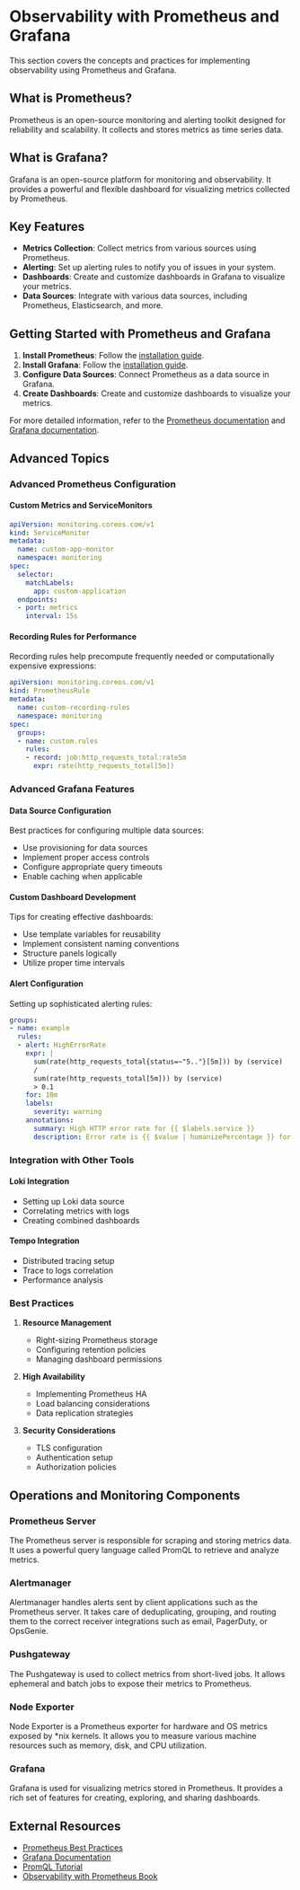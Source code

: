 # Observability with Prometheus and Grafana

This section covers the concepts and practices for implementing observability using Prometheus and Grafana.

## What is Prometheus?

Prometheus is an open-source monitoring and alerting toolkit designed for reliability and scalability. It collects and stores metrics as time series data.

## What is Grafana?

Grafana is an open-source platform for monitoring and observability. It provides a powerful and flexible dashboard for visualizing metrics collected by Prometheus.

## Key Features

- **Metrics Collection**: Collect metrics from various sources using Prometheus.
- **Alerting**: Set up alerting rules to notify you of issues in your system.
- **Dashboards**: Create and customize dashboards in Grafana to visualize your metrics.
- **Data Sources**: Integrate with various data sources, including Prometheus, Elasticsearch, and more.

## Getting Started with Prometheus and Grafana

1. **Install Prometheus**: Follow the [installation guide](https://prometheus.io/docs/prometheus/latest/installation/).
2. **Install Grafana**: Follow the [installation guide](https://grafana.com/docs/grafana/latest/installation/).
3. **Configure Data Sources**: Connect Prometheus as a data source in Grafana.
4. **Create Dashboards**: Create and customize dashboards to visualize your metrics.

For more detailed information, refer to the [Prometheus documentation](https://prometheus.io/docs/introduction/overview/) and [Grafana documentation](https://grafana.com/docs/grafana/latest/).

## Advanced Topics

### Advanced Prometheus Configuration

#### Custom Metrics and ServiceMonitors

```yaml
apiVersion: monitoring.coreos.com/v1
kind: ServiceMonitor
metadata:
  name: custom-app-monitor
  namespace: monitoring
spec:
  selector:
    matchLabels:
      app: custom-application
  endpoints:
  - port: metrics
    interval: 15s
```

#### Recording Rules for Performance

Recording rules help precompute frequently needed or computationally expensive expressions:

```yaml
apiVersion: monitoring.coreos.com/v1
kind: PrometheusRule
metadata:
  name: custom-recording-rules
  namespace: monitoring
spec:
  groups:
  - name: custom.rules
    rules:
    - record: job:http_requests_total:rate5m
      expr: rate(http_requests_total[5m])
```

### Advanced Grafana Features

#### Data Source Configuration

Best practices for configuring multiple data sources:
- Use provisioning for data sources
- Implement proper access controls
- Configure appropriate query timeouts
- Enable caching when applicable

#### Custom Dashboard Development

Tips for creating effective dashboards:
- Use template variables for reusability
- Implement consistent naming conventions
- Structure panels logically
- Utilize proper time intervals

#### Alert Configuration

Setting up sophisticated alerting rules:
```yaml
groups:
- name: example
  rules:
  - alert: HighErrorRate
    expr: |
      sum(rate(http_requests_total{status=~"5.."}[5m])) by (service)
      /
      sum(rate(http_requests_total[5m])) by (service)
      > 0.1
    for: 10m
    labels:
      severity: warning
    annotations:
      summary: High HTTP error rate for {{ $labels.service }}
      description: Error rate is {{ $value | humanizePercentage }} for the last 10 minutes
```

### Integration with Other Tools

#### Loki Integration
- Setting up Loki data source
- Correlating metrics with logs
- Creating combined dashboards

#### Tempo Integration
- Distributed tracing setup
- Trace to logs correlation
- Performance analysis

### Best Practices

1. **Resource Management**
   - Right-sizing Prometheus storage
   - Configuring retention policies
   - Managing dashboard permissions

2. **High Availability**
   - Implementing Prometheus HA
   - Load balancing considerations
   - Data replication strategies

3. **Security Considerations**
   - TLS configuration
   - Authentication setup
   - Authorization policies

## Operations and Monitoring Components

### Prometheus Server

The Prometheus server is responsible for scraping and storing metrics data. It uses a powerful query language called PromQL to retrieve and analyze metrics.

### Alertmanager

Alertmanager handles alerts sent by client applications such as the Prometheus server. It takes care of deduplicating, grouping, and routing them to the correct receiver integrations such as email, PagerDuty, or OpsGenie.

### Pushgateway

The Pushgateway is used to collect metrics from short-lived jobs. It allows ephemeral and batch jobs to expose their metrics to Prometheus.

### Node Exporter

Node Exporter is a Prometheus exporter for hardware and OS metrics exposed by *nix kernels. It allows you to measure various machine resources such as memory, disk, and CPU utilization.

### Grafana

Grafana is used for visualizing metrics stored in Prometheus. It provides a rich set of features for creating, exploring, and sharing dashboards.

## External Resources

- [Prometheus Best Practices](https://prometheus.io/docs/practices/naming/)
- [Grafana Documentation](https://grafana.com/docs/)
- [PromQL Tutorial](https://prometheus.io/docs/prometheus/latest/querying/basics/)
- [Observability with Prometheus Book](https://www.prometheusbook.com/)
